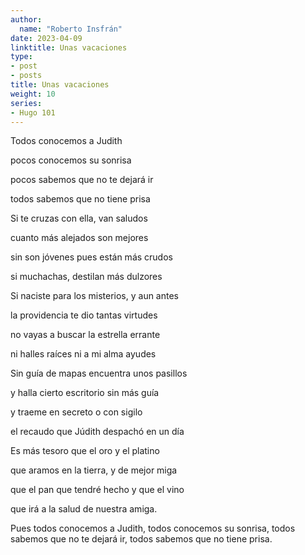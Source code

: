 ```yaml
---
author:
  name: "Roberto Insfrán"
date: 2023-04-09
linktitle: Unas vacaciones
type:
- post
- posts
title: Unas vacaciones
weight: 10
series:
- Hugo 101
---
```


Todos conocemos a Judith

pocos conocemos su sonrisa

pocos sabemos que no te dejará ir

todos sabemos que no tiene prisa


Si te cruzas con ella, van saludos

cuanto más alejados son mejores

sin son jóvenes pues están más crudos

si muchachas, destilan más dulzores

Si naciste para los misterios, y aun antes

la providencia te dio tantas virtudes

no vayas a buscar la estrella errante

ni halles raíces ni a mi alma ayudes


Sin guía de mapas encuentra unos pasillos

y halla cierto escritorio sin más guía

y traeme en secreto o con sigilo

el recaudo que Júdith despachó en un día


Es más tesoro que el oro y el platino

que aramos en la tierra, y de mejor miga

que el pan que tendré hecho y que el vino

que irá a la salud de nuestra amiga.

Pues todos conocemos a Judith,
todos conocemos su sonrisa,
todos sabemos que no te dejará ir,
todos sabemos que no tiene prisa.
